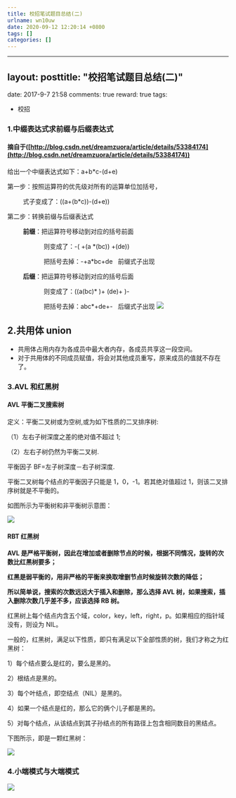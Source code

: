 ```yaml
---
title: 校招笔试题目总结(二)
urlname: wn10uw
date: 2020-09-12 12:20:14 +0800
tags: []
categories: []
---
```


---

## layout: posttitle: "校招笔试题目总结(二)"

date: 2017-9-7 21:58
comments: true
reward: true
tags:

- 校招

### 1.中缀表达式求前缀与后缀表达式

#### 摘自于([http://blog.csdn.net/dreamzuora/article/details/53384174](http://blog.csdn.net/dreamzuora/article/details/53384174))

给出一个中缀表达式如下：a+b\*c-(d+e)

第一步：按照运算符的优先级对所有的运算单位加括号，

​         式子变成了：((a+(b\*c))-(d+e))

第二步：转换前缀与后缀表达式

​         **前缀**：把运算符号移动到对应的括号前面

​                     则变成了：-( +(a \*(bc)) +(de))

​                     把括号去掉：-+a\*bc+de   前缀式子出现

​         **后缀**：把运算符号移动到对应的括号后面

​                     则变成了：((a(bc)\* )+ (de)+ )-

​                     把括号去掉：abc\*+de+-   后缀式子出现
![](http://ww1.sinaimg.cn/large/aacc02d8ly1fxv1gkgmuej20qi07pwo2.jpg#alt=)

## 2.共用体 union

- 共用体占用内存为各成员中最大者内存，各成员共享这一段空间。
- 对于共用体的不同成员赋值，将会对其他成员重写，原来成员的值就不存在了。

### 3.AVL 和红黑树

#### **AVL 平衡二叉搜索树**

定义：平衡二叉树或为空树,或为如下性质的二叉排序树:

（1）左右子树深度之差的绝对值不超过 1;

（2）左右子树仍然为平衡二叉树.

平衡因子 BF=左子树深度－右子树深度.

平衡二叉树每个结点的平衡因子只能是 1，0，-1。若其绝对值超过 1，则该二叉排序树就是不平衡的。

如图所示为平衡树和非平衡树示意图：

![](http://img.blog.csdn.net/20140916121239199?watermark/2/text/aHR0cDovL2Jsb2cuY3Nkbi5uZXQvU3VwX0hlYXZlbg==/font/5a6L5L2T/fontsize/400/fill/I0JBQkFCMA==/dissolve/70/gravity/SouthEast#alt=img)

#### **RBT 红黑树**

**AVL 是严格平衡树，因此在增加或者删除节点的时候，根据不同情况，旋转的次数比红黑树要多；**

**红黑是弱平衡的，用非严格的平衡来换取增删节点时候旋转次数的降低；**

**所以简单说，搜索的次数远远大于插入和删除，那么选择 AVL 树，如果搜索，插入删除次数几乎差不多，应该选择 RB 树。**

红黑树上每个结点内含五个域，color，key，left，right，p。如果相应的指针域没有，则设为 NIL。

一般的，红黑树，满足以下性质，即只有满足以下全部性质的树，我们才称之为红黑树：

1）每个结点要么是红的，要么是黑的。

2）根结点是黑的。

3）每个叶结点，即空结点（NIL）是黑的。

4）如果一个结点是红的，那么它的俩个儿子都是黑的。

5）对每个结点，从该结点到其子孙结点的所有路径上包含相同数目的黑结点。

下图所示，即是一颗红黑树：

![](http://hi.csdn.net/attachment/201012/29/8394323_1293613306CGzE.jpg#alt=img)

### 4.小端模式与大端模式

![](https://ws1.sinaimg.cn/large/aacc02d8ly1fxvoup244rj21180gj0v2.jpg#alt=image)
